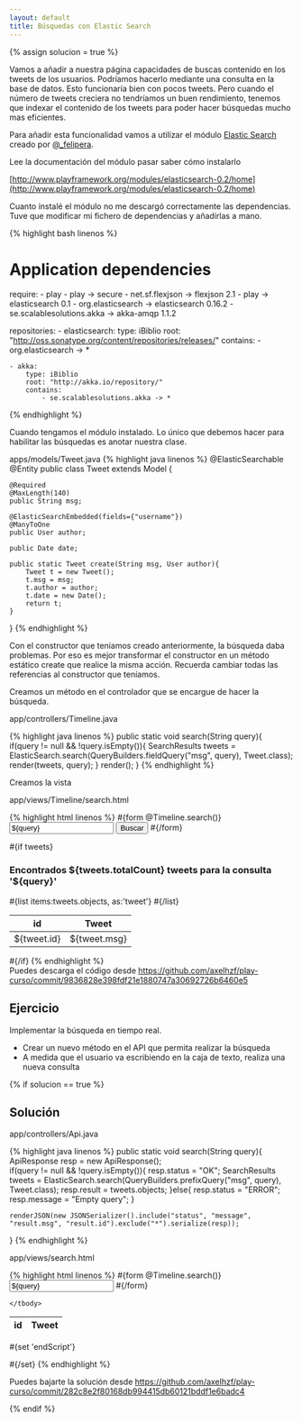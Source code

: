 ```yaml
---
layout: default
title: Búsquedas con Elastic Search
---
```


{% assign solucion = true %}

Vamos a añadir a nuestra página capacidades de buscas contenido en los tweets de los usuarios. Podríamos hacerlo mediante una consulta en la base de datos. Esto funcionaría bien con pocos tweets. Pero cuando el número de tweets creciera no tendríamos un buen rendimiento, tenemos que indexar el contenido de los tweets para poder hacer búsquedas mucho mas eficientes.

Para añadir esta funcionalidad vamos a utilizar el módulo [Elastic Search](http://www.playframework.org/modules/elasticsearch-0.2/home) creado por [@_felipera](http://twitter.com/#!/_felipera).

Lee la documentación del módulo pasar saber cómo instalarlo

[http://www.playframework.org/modules/elasticsearch-0.2/home](http://www.playframework.org/modules/elasticsearch-0.2/home) 

<div class="alert-message block-message">
Cuanto instalé el módulo no me descargó correctamente las dependencias. Tuve que modificar mi fichero de dependencias y añadirlas a mano.

{% highlight bash linenos %}
# Application dependencies

require:
    - play
    - play -> secure
    - net.sf.flexjson -> flexjson 2.1
    - play -> elasticsearch 0.1
    - org.elasticsearch -> elasticsearch 0.16.2
    - se.scalablesolutions.akka -> akka-amqp 1.1.2
    
    
repositories:
    - elasticsearch:
        type: iBiblio
        root: "http://oss.sonatype.org/content/repositories/releases/"
        contains:
            - org.elasticsearch -> *
            
    - akka:
        type: iBiblio
        root: "http://akka.io/repository/"
        contains:
            - se.scalablesolutions.akka -> *

{% endhighlight %}
</div>

Cuando tengamos el módulo instalado. Lo único que debemos hacer para habilitar las búsquedas es anotar nuestra clase.

apps/models/Tweet.java
{% highlight java linenos %}
@ElasticSearchable
@Entity
public class Tweet extends Model {

	@Required
	@MaxLength(140)
	public String msg;

	@ElasticSearchEmbedded(fields={"username"})
	@ManyToOne
	public User author;

	public Date date;

	public static Tweet create(String msg, User author){
		Tweet t = new Tweet();
		t.msg = msg;
		t.author = author;
		t.date = new Date();
		return t;
	}	
}
{% endhighlight %}

<div class="alert-message error">
Con el constructor que teníamos creado anteriormente, la búsqueda daba problemas. Por eso es mejor transformar el constructor en un método estático create que realice la misma acción. Recuerda cambiar todas las referencias al constructor que teníamos.
</div>

Creamos un método en el controlador que se encargue de hacer la búsqueda.

app/controllers/Timeline.java

{% highlight java linenos %}
public static void search(String query){
	if(query != null && !query.isEmpty()){
		SearchResults<Tweet> tweets = ElasticSearch.search(QueryBuilders.fieldQuery("msg", query), Tweet.class);
		render(tweets, query);
	}
	render();
}
{% endhighlight %}

Creamos la vista

app/views/Timeline/search.html

{% highlight html linenos %}
#{form @Timeline.search()}
	<input type="text" name="query" value="${query}" class="xxlarge"/>
	<input type="submit" class="btn primary" value="Buscar" />
#{/form}


#{if tweets}
<h3>Encontrados ${tweets.totalCount} tweets para la consulta '${query}'</h3>
<table>
	<thead>
		<tr>
			<th>id</th>
			<th>Tweet</th>
		</tr>
	</thead>
	<tbody>
		#{list items:tweets.objects, as:'tweet'}
		<tr>
			<td>${tweet.id}</td>
			<td>${tweet.msg}</td>	
		</tr>		
		#{/list}
	</tbody>
</table>
#{/if}
{% endhighlight %}


<div class="alert-message warning">
Puedes descarga el código desde <a href="https://github.com/axelhzf/play-curso/commit/9836828e398fdf21e1880747a30692726b6460e5">https://github.com/axelhzf/play-curso/commit/9836828e398fdf21e1880747a30692726b6460e5</a>
</div>


## Ejercicio

Implementar la búsqueda en tiempo real.

* Crear un nuevo método en el API que permita realizar la búsqueda
* A medida que el usuario va escribiendo en la caja de texto, realiza una nueva consulta

{% if solucion == true %}

## Solución

app/controllers/Api.java

{% highlight java linenos %}
public static void search(String query){
	ApiResponse resp = new ApiResponse();		
	if(query != null && !query.isEmpty()){
		resp.status = "OK";
		SearchResults<Tweet> tweets = ElasticSearch.search(QueryBuilders.prefixQuery("msg", query), Tweet.class);
		resp.result = tweets.objects;
	}else{
		resp.status = "ERROR";
		resp.message = "Empty query";
	}
	
	renderJSON(new JSONSerializer().include("status", "message", "result.msg", "result.id").exclude("*").serialize(resp));
}
{% endhighlight %}


app/views/search.html

{% highlight html linenos %}
#{form @Timeline.search()}
	<input type="text" name="query" value="${query}" class="xxlarge" placeholder="Busqueda" data-bind="value:query, valueUpdate:'afterkeydown'"/>
#{/form}

<table>
	<thead>
		<tr>
			<th>id</th>
			<th>Tweet</th>
		</tr>
	</thead>
	<tbody data-bind="template:{name : 'tweet-row', foreach:tweets}">

	</tbody>
</table>


<script type="text/html" id="tweet-row">
		<tr>
			<td>{{= id}}</td>
			<td>{{= msg}}</td>	
		</tr>
</script>

#{set 'endScript'}
<script>
	viewModel = {
		query : ko.observable('${query}'),
		tweets : ko.observableArray([])
	}
	
	function Tweet(id, msg){
		this.id = id;
		this.msg = msg;
	}
	
	ko.dependentObservable(function() {
    	if (this.lastQueryRequest) this.lastQueryRequest.abort();
		var action = #{jsAction @Api.search(':query')/}
    	this.lastQueryRequest = $.get(action({query : this.query()}), function(data){
    		if(data.status === 'OK'){
    			var tweets = $.map(data.result, function(item){return new Tweet(item.id, item.msg);});
    			viewModel.tweets(tweets);		
    		}
    	});
	}, viewModel);
	
	ko.applyBindings(viewModel);
</script>
#{/set}
{% endhighlight %}


<div class="alert-message warning">
Puedes bajarte la solución desde <a href="https://github.com/axelhzf/play-curso/commit/282c8e2f80168db994415db60121bddf1e6badc4">https://github.com/axelhzf/play-curso/commit/282c8e2f80168db994415db60121bddf1e6badc4</a>
</div>

{% endif %}